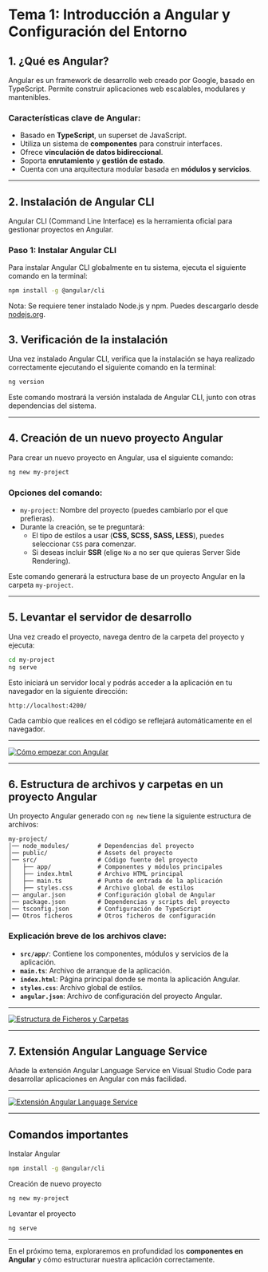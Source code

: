 # **Tema 1: Introducción a Angular y Configuración del Entorno**

## **1. ¿Qué es Angular?**

Angular es un framework de desarrollo web creado por Google, basado en TypeScript. Permite construir aplicaciones web escalables, modulares y mantenibles.

### **Características clave de Angular:**

- Basado en **TypeScript**, un superset de JavaScript.
- Utiliza un sistema de **componentes** para construir interfaces.
- Ofrece **vinculación de datos bidireccional**.
- Soporta **enrutamiento** y **gestión de estado**.
- Cuenta con una arquitectura modular basada en **módulos y servicios**.

---

## **2. Instalación de Angular CLI**

Angular CLI (Command Line Interface) es la herramienta oficial para gestionar proyectos en Angular.

### **Paso 1: Instalar Angular CLI**

Para instalar Angular CLI globalmente en tu sistema, ejecuta el siguiente comando en la terminal:

```sh
npm install -g @angular/cli
```

Nota: Se requiere tener instalado Node.js y npm. Puedes descargarlo desde [nodejs.org](https://nodejs.org/).

## **3. Verificación de la instalación**

Una vez instalado Angular CLI, verifica que la instalación se haya realizado correctamente ejecutando el siguiente comando en la terminal:

```sh
ng version
```

Este comando mostrará la versión instalada de Angular CLI, junto con otras dependencias del sistema.

---

## **4. Creación de un nuevo proyecto Angular**

Para crear un nuevo proyecto en Angular, usa el siguiente comando:

```sh
ng new my-project
```

### **Opciones del comando:**

- `my-project`: Nombre del proyecto (puedes cambiarlo por el que prefieras).
- Durante la creación, se te preguntará:
  - El tipo de estilos a usar (**CSS, SCSS, SASS, LESS**), puedes seleccionar `CSS` para comenzar.
  - Si deseas incluir **SSR** (elige `No` a no ser que quieras Server Side Rendering).

Este comando generará la estructura base de un proyecto Angular en la carpeta `my-project`.

---

## **5. Levantar el servidor de desarrollo**

Una vez creado el proyecto, navega dentro de la carpeta del proyecto y ejecuta:

```sh
cd my-project
ng serve
```

Esto iniciará un servidor local y podrás acceder a la aplicación en tu navegador en la siguiente dirección:

```
http://localhost:4200/
```

Cada cambio que realices en el código se reflejará automáticamente en el navegador.

---

[![Cómo empezar con Angular](https://img.youtube.com/vi/K8BqmCUqrME/0.jpg)](https://www.youtube.com/watch?v=K8BqmCUqrME&list=PLzA2VyZwsq_9cD3JIxBymaIVyef07PJ-y)

---

## **6. Estructura de archivos y carpetas en un proyecto Angular**

Un proyecto Angular generado con `ng new` tiene la siguiente estructura de archivos:

```
my-project/
│── node_modules/        # Dependencias del proyecto
│── public/              # Assets del proyecto
│── src/                 # Código fuente del proyecto
│   ├── app/             # Componentes y módulos principales
│   ├── index.html       # Archivo HTML principal
│   ├── main.ts          # Punto de entrada de la aplicación
│   ├── styles.css       # Archivo global de estilos
│── angular.json         # Configuración global de Angular
│── package.json         # Dependencias y scripts del proyecto
│── tsconfig.json        # Configuración de TypeScript
│── Otros ficheros       # Otros ficheros de configuración
```

### **Explicación breve de los archivos clave:**

- **`src/app/`**: Contiene los componentes, módulos y servicios de la aplicación.
- **`main.ts`**: Archivo de arranque de la aplicación.
- **`index.html`**: Página principal donde se monta la aplicación Angular.
- **`styles.css`**: Archivo global de estilos.
- **`angular.json`**: Archivo de configuración del proyecto Angular.

---

[![Estructura de Ficheros y Carpetas](https://img.youtube.com/vi/jwCiqmOKKKo/0.jpg)](https://www.youtube.com/watch?v=jwCiqmOKKKo&list=PLzA2VyZwsq_9cD3JIxBymaIVyef07PJ-y)

---

## **7. Extensión Angular Language Service**

Añade la extensión Angular Language Service en Visual Studio Code para desarrollar aplicaciones en Angular con más facilidad.

---

[![Extensión Angular Language Service](https://img.youtube.com/vi/llHGjwLP7-4/0.jpg)](https://www.youtube.com/watch?v=llHGjwLP7-4&list=PLzA2VyZwsq_9cD3JIxBymaIVyef07PJ-y)

---

## Comandos importantes

Instalar Angular

```sh
npm install -g @angular/cli
```

Creación de nuevo proyecto

```sh
ng new my-project
```

Levantar el proyecto

```sh
ng serve
```

---

En el próximo tema, exploraremos en profundidad los **componentes en Angular** y cómo estructurar nuestra aplicación correctamente.
